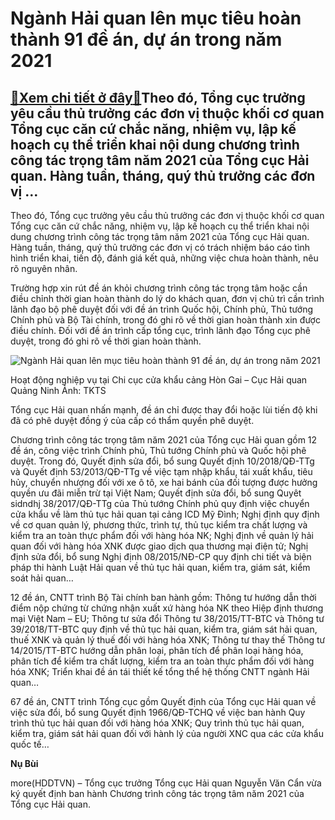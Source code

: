 Ngành Hải quan lên mục tiêu hoàn thành 91 đề án, dự án trong năm 2021
=====================================================================

[:gift:Xem chi tiết ở đây:gift:](https://hddtvn.com/nganh-hai-quan-len-muc-tieu-hoan-thanh-91-de-an-du-an-trong-nam-2021/)Theo đó, Tổng cục trưởng yêu cầu thủ trưởng các đơn vị thuộc khối cơ quan Tổng cục căn cứ chắc năng, nhiệm vụ, lập kế hoạch cụ thể triển khai nội dung chương trình công tác trọng tâm năm 2021 của Tổng cục Hải quan. Hàng tuần, tháng, quý thủ trưởng các đơn vị …
--------------------------------------------------------------------------------------------------------------------------------------------------------------------------------------------------------------------------------------------------------------------


Theo đó, Tổng cục trưởng yêu cầu thủ trưởng các đơn vị thuộc khối cơ quan Tổng cục căn cứ chắc năng, nhiệm vụ, lập kế hoạch cụ thể triển khai nội dung chương trình công tác trọng tâm năm 2021 của Tổng cục Hải quan. Hàng tuần, tháng, quý thủ trưởng các đơn vị có trách nhiệm báo cáo tình hình triển khai, tiến độ, đánh giá kết quả, những việc chưa hoàn thành, nêu rõ nguyên nhân.


Trường hợp xin rút đề án khỏi chương trình công tác trọng tâm hoặc cần điều chỉnh thời gian hoàn thành do lý do khách quan, đơn vị chủ trì cần trình lãnh đạo bộ phê duyệt đối với đề án trình Quốc hội, Chính phủ, Thủ tướng Chính phủ và Bộ Tài chính, trong đó ghi rõ về thời gian hoàn thành xin được điều chính. Đối với đề án trình cấp tổng cục, trình lãnh đạo Tổng cục phê duyệt, trong đó ghi rõ về thời gian hoàn thành.





![Ngành Hải quan lên mục tiêu hoàn thành 91 đề án, dự án trong năm 2021](https://hddtvn.com/wp-content/uploads/2021/01/2125_4-1.jpg "Thực hiện nhiệm vụ ")


Hoạt động nghiệp vụ tại Chi cục cửa khẩu cảng Hòn Gai – Cục Hải quan Quảng Ninh Ảnh: TKTS



Tổng cục Hải quan nhấn mạnh, đề án chỉ được thay đổi hoặc lùi tiến độ khi đã có phê duyệt đồng ý của cấp có thẩm quyền phê duyệt.


Chương trình công tác trọng tâm năm 2021 của Tổng cục Hải quan gồm 12 đề án, công việc trình Chính phủ, Thủ tướng Chính phủ và Quốc hội phê duyệt. Trong đó, Quyết định sửa đổi, bổ sung Quyết định 10/2018/QĐ-TTg và Quyết định 53/2013/QĐ-TTg về việc tạm nhập khẩu, tái xuất khẩu, tiêu hủy, chuyển nhượng đối với xe ô tô, xe hai bánh của đối tượng được hưởng quyền ưu đãi miễn trừ tại Việt Nam; Quyết định sửa đổi, bổ sung Quyêt sidndhj 38/2017/QĐ-TTg của Thủ tướng Chính phủ quy định việc chuyển cửa khẩu về làm thủ tục hải quan tại cảng ICD Mỹ Đình; Nghị định quy định về cơ quan quản lý, phương thức, trình tự, thủ tục kiểm tra chất lượng và kiểm tra an toàn thực phẩm đối với hàng hóa NK; Nghị định về quản lý hải quan đối với hàng hóa XNK được giao dịch qua thương mại điện tử; Nghị định sửa đổi, bổ sung Nghị định 08/2015/NĐ-CP quy định chi tiết và biện pháp thi hành Luật Hải quan về thủ tục hải quan, kiểm tra, giám sát, kiểm soát hải quan…


12 đề án, CNTT trình Bộ Tài chính ban hành gồm: Thông tư hướng dẫn thời điểm nộp chứng từ chứng nhận xuất xứ hàng hóa NK theo Hiệp định thương mại Việt Nam – EU; Thông tư sửa đổi Thông tư 38/2015/TT-BTC và Thông tư 39/2018/TT-BTC quy định về thủ tục hải quan, kiểm tra, giám sát hải quan, thuế XNK và quản lý thuế đối với hàng hóa XNK; Thông tư thay thế Thông tư 14/2015/TT-BTC hướng dẫn phân loại, phân tích để phân loại hàng hóa, phân tích để kiểm tra chất lượng, kiểm tra an toàn thực phẩm đối với hàng hóa XNK; Triển khai đề án tái thiết kế tổng thể hệ thống CNTT ngành Hải quan…


67 đề án, CNTT trình Tổng cục gồm Quyết định của Tổng cục Hải quan về việc sửa đổi, bổ sung Quyết định 1966/QĐ-TCHQ về việc ban hành Quy trình thủ tục hải quan đối với hàng hóa XNK; Quy trình thủ tục hải quan, kiểm tra, giám sát hải quan đối với hành lý của người XNC qua các cửa khẩu quốc tế…




**Nụ Bùi**



more(HDDTVN) – Tổng cục trưởng Tổng cục Hải quan Nguyễn Văn Cẩn vừa ký quyết định ban hành Chương trình công tác trọng tâm năm 2021 của Tổng cục Hải quan.

